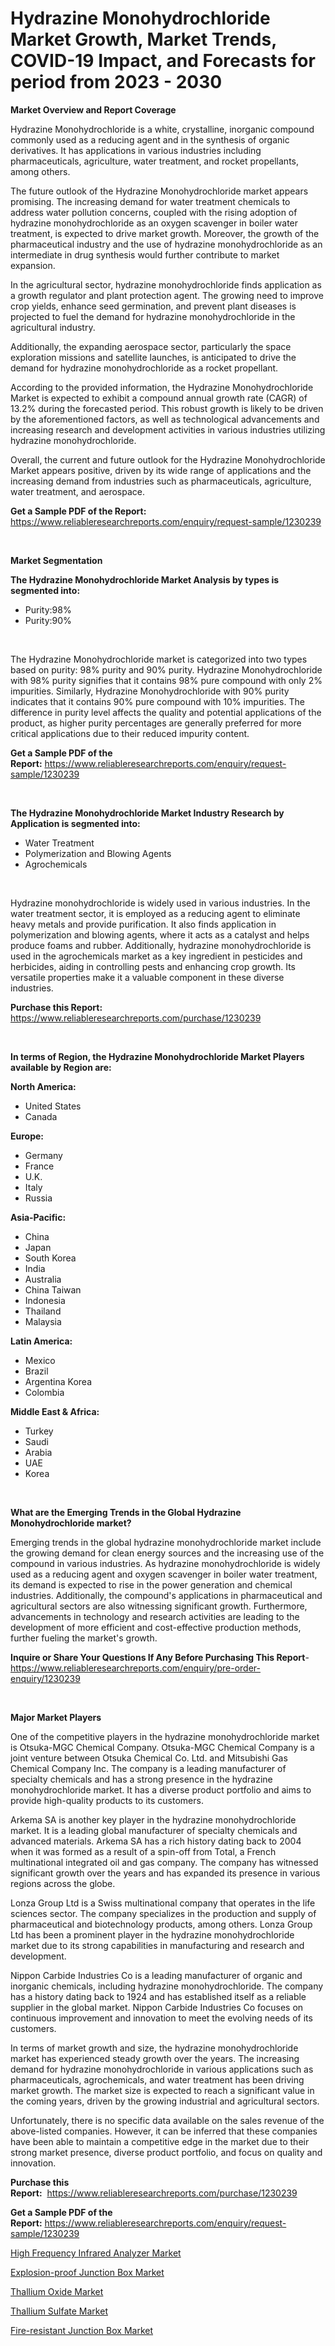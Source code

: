 <p><h1>Hydrazine Monohydrochloride Market Growth, Market Trends, COVID-19 Impact, and Forecasts for period from 2023 - 2030</h1></p><p><strong>Market Overview and Report Coverage</strong></p>
<p><p>Hydrazine Monohydrochloride is a white, crystalline, inorganic compound commonly used as a reducing agent and in the synthesis of organic derivatives. It has applications in various industries including pharmaceuticals, agriculture, water treatment, and rocket propellants, among others. </p><p>The future outlook of the Hydrazine Monohydrochloride market appears promising. The increasing demand for water treatment chemicals to address water pollution concerns, coupled with the rising adoption of hydrazine monohydrochloride as an oxygen scavenger in boiler water treatment, is expected to drive market growth. Moreover, the growth of the pharmaceutical industry and the use of hydrazine monohydrochloride as an intermediate in drug synthesis would further contribute to market expansion.</p><p>In the agricultural sector, hydrazine monohydrochloride finds application as a growth regulator and plant protection agent. The growing need to improve crop yields, enhance seed germination, and prevent plant diseases is projected to fuel the demand for hydrazine monohydrochloride in the agricultural industry.</p><p>Additionally, the expanding aerospace sector, particularly the space exploration missions and satellite launches, is anticipated to drive the demand for hydrazine monohydrochloride as a rocket propellant.</p><p>According to the provided information, the Hydrazine Monohydrochloride Market is expected to exhibit a compound annual growth rate (CAGR) of 13.2% during the forecasted period. This robust growth is likely to be driven by the aforementioned factors, as well as technological advancements and increasing research and development activities in various industries utilizing hydrazine monohydrochloride.</p><p>Overall, the current and future outlook for the Hydrazine Monohydrochloride Market appears positive, driven by its wide range of applications and the increasing demand from industries such as pharmaceuticals, agriculture, water treatment, and aerospace.</p></p>
<p><strong>Get a Sample PDF of the Report:</strong> <a href="https://www.reliableresearchreports.com/enquiry/request-sample/1230239">https://www.reliableresearchreports.com/enquiry/request-sample/1230239</a></p>
<p>&nbsp;</p>
<p><strong>Market Segmentation</strong></p>
<p><strong>The Hydrazine Monohydrochloride Market Analysis by types is segmented into:</strong></p>
<p><ul><li>Purity:98%</li><li>Purity:90%</li></ul></p>
<p>&nbsp;</p>
<p><p>The Hydrazine Monohydrochloride market is categorized into two types based on purity: 98% purity and 90% purity. Hydrazine Monohydrochloride with 98% purity signifies that it contains 98% pure compound with only 2% impurities. Similarly, Hydrazine Monohydrochloride with 90% purity indicates that it contains 90% pure compound with 10% impurities. The difference in purity level affects the quality and potential applications of the product, as higher purity percentages are generally preferred for more critical applications due to their reduced impurity content.</p></p>
<p><strong>Get a Sample PDF of the Report:</strong>&nbsp;<a href="https://www.reliableresearchreports.com/enquiry/request-sample/1230239">https://www.reliableresearchreports.com/enquiry/request-sample/1230239</a></p>
<p>&nbsp;</p>
<p><strong>The Hydrazine Monohydrochloride Market Industry Research by Application is segmented into:</strong></p>
<p><ul><li>Water Treatment</li><li>Polymerization and Blowing Agents</li><li>Agrochemicals</li></ul></p>
<p>&nbsp;</p>
<p><p>Hydrazine monohydrochloride is widely used in various industries. In the water treatment sector, it is employed as a reducing agent to eliminate heavy metals and provide purification. It also finds application in polymerization and blowing agents, where it acts as a catalyst and helps produce foams and rubber. Additionally, hydrazine monohydrochloride is used in the agrochemicals market as a key ingredient in pesticides and herbicides, aiding in controlling pests and enhancing crop growth. Its versatile properties make it a valuable component in these diverse industries.</p></p>
<p><strong>Purchase this Report:</strong>&nbsp; <a href="https://www.reliableresearchreports.com/purchase/1230239">https://www.reliableresearchreports.com/purchase/1230239</a></p>
<p>&nbsp;</p>
<p><strong>In terms of Region, the Hydrazine Monohydrochloride Market Players available by Region are:</strong></p>
<p>
    <p> <strong> North America: </strong>
        <ul>
            <li>United States</li>
            <li>Canada</li>
        </ul>
        </p> 
    <p> <strong> Europe: </strong>
        <ul>
            <li>Germany</li>
            <li>France</li>
            <li>U.K.</li>
            <li>Italy</li>
            <li>Russia</li>
        </ul>
        </p> 
    <p> <strong> Asia-Pacific: </strong>
        <ul>
            <li>China</li>
            <li>Japan</li>
            <li>South Korea</li>
            <li>India</li>
            <li>Australia</li>
            <li>China Taiwan</li>
            <li>Indonesia</li>
            <li>Thailand</li>
            <li>Malaysia</li>
        </ul>
        </p> 
    <p> <strong> Latin America: </strong>
        <ul>
            <li>Mexico</li>
            <li>Brazil</li>
            <li>Argentina Korea</li>
            <li>Colombia</li>
        </ul>
        </p> 
    <p> <strong> Middle East & Africa: </strong>
        <ul>
            <li>Turkey</li>
            <li>Saudi</li>
            <li>Arabia</li>
            <li>UAE</li>
            <li>Korea</li>
        </ul>
    </p>
    </p>
<p>&nbsp;</p>
<p><strong>What are the Emerging Trends in the Global Hydrazine Monohydrochloride market?</strong></p>
<p><p>Emerging trends in the global hydrazine monohydrochloride market include the growing demand for clean energy sources and the increasing use of the compound in various industries. As hydrazine monohydrochloride is widely used as a reducing agent and oxygen scavenger in boiler water treatment, its demand is expected to rise in the power generation and chemical industries. Additionally, the compound's applications in pharmaceutical and agricultural sectors are also witnessing significant growth. Furthermore, advancements in technology and research activities are leading to the development of more efficient and cost-effective production methods, further fueling the market's growth.</p></p>
<p><strong>Inquire or Share Your Questions If Any Before Purchasing This Report</strong>- <a href="https://www.reliableresearchreports.com/enquiry/pre-order-enquiry/1230239">https://www.reliableresearchreports.com/enquiry/pre-order-enquiry/1230239</a></p>
<p>&nbsp;</p>
<p><strong>Major Market Players</strong></p>
<p><p>One of the competitive players in the hydrazine monohydrochloride market is Otsuka-MGC Chemical Company. Otsuka-MGC Chemical Company is a joint venture between Otsuka Chemical Co. Ltd. and Mitsubishi Gas Chemical Company Inc. The company is a leading manufacturer of specialty chemicals and has a strong presence in the hydrazine monohydrochloride market. It has a diverse product portfolio and aims to provide high-quality products to its customers.</p><p>Arkema SA is another key player in the hydrazine monohydrochloride market. It is a leading global manufacturer of specialty chemicals and advanced materials. Arkema SA has a rich history dating back to 2004 when it was formed as a result of a spin-off from Total, a French multinational integrated oil and gas company. The company has witnessed significant growth over the years and has expanded its presence in various regions across the globe.</p><p>Lonza Group Ltd is a Swiss multinational company that operates in the life sciences sector. The company specializes in the production and supply of pharmaceutical and biotechnology products, among others. Lonza Group Ltd has been a prominent player in the hydrazine monohydrochloride market due to its strong capabilities in manufacturing and research and development.</p><p>Nippon Carbide Industries Co is a leading manufacturer of organic and inorganic chemicals, including hydrazine monohydrochloride. The company has a history dating back to 1924 and has established itself as a reliable supplier in the global market. Nippon Carbide Industries Co focuses on continuous improvement and innovation to meet the evolving needs of its customers.</p><p>In terms of market growth and size, the hydrazine monohydrochloride market has experienced steady growth over the years. The increasing demand for hydrazine monohydrochloride in various applications such as pharmaceuticals, agrochemicals, and water treatment has been driving market growth. The market size is expected to reach a significant value in the coming years, driven by the growing industrial and agricultural sectors.</p><p>Unfortunately, there is no specific data available on the sales revenue of the above-listed companies. However, it can be inferred that these companies have been able to maintain a competitive edge in the market due to their strong market presence, diverse product portfolio, and focus on quality and innovation.</p></p>
<p><strong>Purchase this Report:</strong>&nbsp;&nbsp;<a href="https://www.reliableresearchreports.com/purchase/1230239">https://www.reliableresearchreports.com/purchase/1230239</a></p>
<p></p>
<p><strong>Get a Sample PDF of the Report:</strong>&nbsp;<a href="https://www.reliableresearchreports.com/enquiry/request-sample/1230239">https://www.reliableresearchreports.com/enquiry/request-sample/1230239</a></p>
<p><p><a href="https://medium.com/@jarredmertz2772/high-frequency-infrared-analyzer-market-competitive-analysis-market-trends-and-forecast-to-2030-87973173d426">High Frequency Infrared Analyzer Market</a></p><p><a href="https://medium.com/@reyeshowell655/explosion-proof-junction-box-market-trends-forecast-and-competitive-analysis-to-2030-b972c1c777cc">Explosion-proof Junction Box Market</a></p><p><a href="https://github.com/castoriffic/Market-Research-Report-List-1/blob/main/thallium-oxide-market.md">Thallium Oxide Market</a></p><p><a href="https://github.com/mabutironaldo/Market-Research-Report-List-1/blob/main/thallium-sulfate-market.md">Thallium Sulfate Market</a></p><p><a href="https://medium.com/@jonatanjast6362/fire-resistant-junction-box-market-outlook-industry-overview-and-forecast-2023-to-2030-22721f3b0bd4">Fire-resistant Junction Box Market</a></p></p>